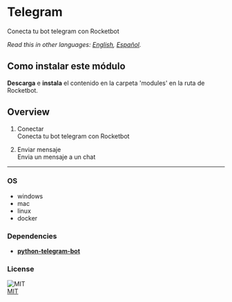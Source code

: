 # Telegram
  
Conecta tu bot telegram con Rocketbot  

*Read this in other languages: [English](README.md), [Español](README.es.md).*

## Como instalar este módulo
  
__Descarga__ e __instala__ el contenido en la carpeta 'modules' en la ruta de Rocketbot.  



## Overview


1. Conectar  
Conecta tu bot telegram con Rocketbot

2. Enviar mensaje  
Envia un mensaje a un chat  




----
### OS

- windows
- mac
- linux
- docker

### Dependencies
- [**python-telegram-bot**](https://pypi.org/project/python-telegram-bot/)
### License
  
![MIT](https://camo.githubusercontent.com/107590fac8cbd65071396bb4d04040f76cde5bde/687474703a2f2f696d672e736869656c64732e696f2f3a6c6963656e73652d6d69742d626c75652e7376673f7374796c653d666c61742d737175617265)  
[MIT](http://opensource.org/licenses/mit-license.ph)